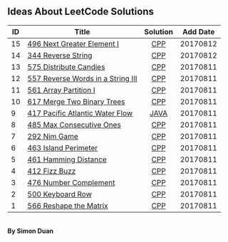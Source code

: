 ## Ideas About LeetCode Solutions



|ID|<center>  Title | <center> Solution  |<center> Add Date|
|--|:--|:--:|:--:|
|15|[496 Next Greater Element I][496link]|[CPP](./496_Next_Greater_Element_I)|20170812|
|14|[344 Reverse String][344link]|[CPP](./344_Reverse_String)|20170812|
|13|[575 Distribute Candies][575link]|[CPP](./575_Distribute_Candies)|20170811|
|12|[557 Reverse Words in a String III][557link]|[CPP](./557_Reverse_Words_in_a_String_III)|20170811|
|11|[561 Array Partition I][561link]|[CPP](./561_Array_Partition_I)|20170811|
|10|[617 Merge Two Binary Trees][617link]|[CPP](./617_Merge_Two_Binary_Trees)|20170811|
| 9 | [ 417 Pacific Atlantic Water Flow][417prolink] | [JAVA](./417_Pacific_Atlantic_Water_Flow) | 20170811 |
|8| [485 Max Consecutive Ones][485prolink] | [CPP](./485_Max_Consecutive_Ones) | 20170811 |
|7| [292 Nim Game][292link] | [CPP](./292_Nim_Game) | 20170811 |
|6|[ 463 Island Perimeter][463link]| [CPP](./463_Island_Perimeter) |20170811|
|5|[461 Hamming Distance][461link]|[CPP](./461_Hamming_Distance)|20170811|
|4|[ 412 Fizz Buzz][412link]|[CPP](./412_Fizz_Buzz)|20170811|
|3|[476 Number Complement][476link]|[CPP](./476_Number_Complement)|20170811|
|2|[500 Keyboard Row][500link]|[CPP](./500_Keyboard_Row)|20170811|
|1|[566 Reshape the Matrix][566link]|[CPP](./566_Reshape_the_Matrix)|20170811|

<br/>
<b> By Simon Duan

[417prolink]:https://leetcode.com/problems/pacific-atlantic-water-flow
[485prolink]:https://leetcode.com/problems/max-consecutive-ones
[292link]:https://leetcode.com/problems/nim-game
[463link]:https://leetcode.com/problems/island-perimeter
[412link]:https://leetcode.com/problems/fizz-buzz
[461link]:https://leetcode.com/problems/hamming-distance/description/
[476link]:https://leetcode.com/problems/number-complement/description/
[500link]:https://leetcode.com/problems/keyboard-row/description/
[566link]:https://leetcode.com/problems/reshape-the-matrix/description/
[617link]:https://leetcode.com/problems/merge-two-binary-trees/description/
[561link]:https://leetcode.com/problems/array-partition-i/description/
[557link]:https://leetcode.com/problems/reverse-words-in-a-string-iii/
[575link]:https://leetcode.com/problems/distribute-candies/
[344link]:https://leetcode.com/problems/reverse-string/description/
[496link]:https://leetcode.com/problems/next-greater-element-i/description/
